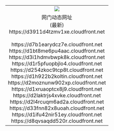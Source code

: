 ﻿<table>
  <tr></tr>
  <tr><td colspan=2 align=center><img src="https://d3911d4tzmv1xe.cloudfront.net/Up/oGate.jpg" /></td></tr>
  <tr><td colspan=2 align=center>网门动态网址<br/>(最新)
<br>https://d3911d4tzmv1xe.cloudfront.net
<br/>
<br>https://d7b1earydcz7e.cloudfront.net
<br>https://d1bt8me6pu4aac.cloudfront.net
<br>https://d3i1hdmvbwpk8k.cloudfront.net
<br>https://d1r5pfuopbjlo4.cloudfront.net
<br>https://d254zkoc9tcp8t.cloudfront.net
<br>https://d1h922b2koltin.cloudfront.net
<br>https://d2moznunw902xp.cloudfront.net
<br>https://d1xruaoptcx8j9.cloudfront.net
<br>https://d2laktrjs4xvke.cloudfront.net
<br>https://d2l4rcuqm6ad2a.cloudfront.net
<br>https://d33fnn82x8uoah.cloudfront.net
<br>https://d1ifu42nir51ey.cloudfront.net
<br>https://d8qvsaqdd520r.cloudfront.net
    </td>
  </tr>
</table>
